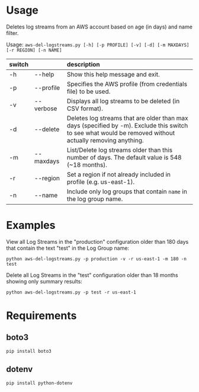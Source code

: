# Usage

Deletes log streams from an AWS account based on age (in days) and name filter.

Usage: `aws-del-logstreams.py [-h] [-p PROFILE] [-v] [-d] [-m MAXDAYS] [-r REGION] [-n NAME]`

| switch |           | description                                                   |
|--------|-----------|:--------------------------------------------------------------|
| -h     | --help    | Show this help message and exit.                              |
| -p     | --profile | Specifies the AWS profile (from credentials file) to be used. |
| -v     | --verbose | Displays all log streams to be deleted (in CSV format).       |
| -d     | --delete  | Deletes log streams that are older than max days (specified by -m). Exclude this switch to see what would be removed without actually removing anything.                            |
| -m     | --maxdays | List/Delete log streams older than this number of days. The default value is 548 (~18 months). |
| -r     | --region  | Set a region if not already included in profile (e.g. us-east-1).  |
| -n     | --name    | Include only log groups that contain `name` in the log group name. |


# Examples

View all Log Streams in the "production" configuration older than 180 days that contain the text "test" in the Log Group name:
    
`python aws-del-logstreams.py -p production -v -r us-east-1 -m 180 -n test `

Delete all Log Streams in the "test" configuration older than 18 months showing only summary results:

`python aws-del-logstreams.py -p test -r us-east-1`

# Requirements

## boto3

`pip install boto3`

## dotenv

`pip install python-dotenv`